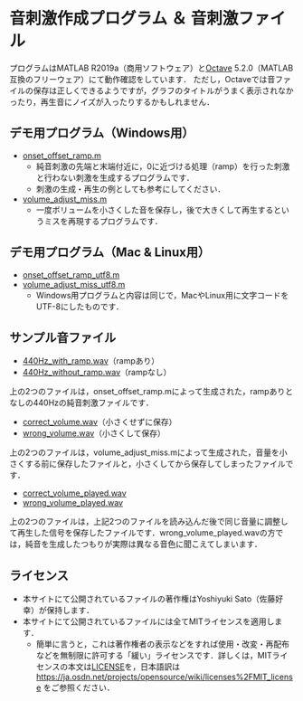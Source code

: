 # 音刺激作成プログラム ＆ 音刺激ファイル

プログラムはMATLAB R2019a（商用ソフトウェア）と[Octave](https://www.gnu.org/software/octave/) 5.2.0（MATLAB互換のフリーウェア）にて動作確認をしています．
ただし，Octaveでは音ファイルの保存は正しくできるようですが，グラフのタイトルがうまく表示されなかったり，再生音にノイズが入ったりするかもしれません．

## デモ用プログラム（Windows用）
- [onset_offset_ramp.m](onset_offset_ramp.m)
  - 純音刺激の先端と末端付近に，0に近づける処理（ramp）を行った刺激と行わない刺激を生成するプログラムです．
  - 刺激の生成・再生の例としても参考にしてください．
- [volume_adjust_miss.m](volume_adjust_miss.m)
  - 一度ボリュームを小さくした音を保存し，後で大きくして再生するというミスを再現するプログラムです．

## デモ用プログラム（Mac & Linux用）
- [onset_offset_ramp_utf8.m](onset_offset_ramp_utf8.m)
- [volume_adjust_miss_utf8.m](volume_adjust_miss_utf8.m)
  - Windows用プログラムと内容は同じで，MacやLinux用に文字コードをUTF-8にしたものです．

## サンプル音ファイル
- [440Hz_with_ramp.wav](440Hz_with_ramp.wav)（rampあり）
- [440Hz_without_ramp.wav](440Hz_without_ramp.wav)（rampなし）

上の2つのファイルは，onset_offset_ramp.mによって生成された，rampありとなしの440Hzの純音刺激ファイルです．

- [correct_volume.wav](correct_volume.wav)（小さくせずに保存）
- [wrong_volume.wav](wrong_volume.wav)（小さくして保存）

上の2つのファイルは，volume_adjust_miss.mによって生成された，音量を小さくする前に保存したファイルと，小さくしてから保存してしまったファイルです．

- [correct_volume_played.wav](correct_volume_played.wav)
- [wrong_volume_played.wav](wrong_volume_played.wav)

上の2つのファイルは，上記2つのファイルを読み込んだ後で同じ音量に調整して再生した信号を保存したファイルです．wrong_volume_played.wavの方では，純音を生成したつもりが実際は異なる音色に聞こえてしまいます．

## ライセンス
- 本サイトにて公開されているファイルの著作権はYoshiyuki Sato（佐藤好幸）が保持します．
- 本サイトにて公開されているファイルには全てMITライセンスを適用します．
  - 簡単に言うと，これは著作権者の表示などをすれば使用・改変・再配布などを無制限に許可する「緩い」ライセンスです．詳しくは，MITライセンスの本文は[LICENSE](LICENSE)を，日本語訳は https://ja.osdn.net/projects/opensource/wiki/licenses%2FMIT_license をご参照ください．
